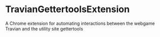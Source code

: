 # TravianGettertoolsExtension
A Chrome extension for automating interactions between the webgame Travian and the utility site gettertools
